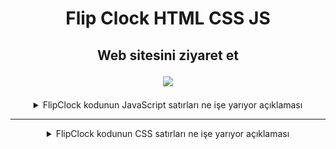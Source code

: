<h1 align="center">Flip Clock HTML CSS JS</h1>


<h2 align="center">Web sitesini ziyaret et
	
<a href="https://mustafakahsofficial.github.io/FlipClock_src_code/"><img src="https://img.icons8.com/?size=100&id=5X9gz4zZu1PV&format=png&color=000000" /></a>

</h2>

<details >
<summary align="center">FlipClock kodunun JavaScript satırları ne işe yarıyor açıklaması</summary>
  
### 1. Plugin Başlangıcı

```jsx
(function($) {
    var pluginName = 'flipclock';
```

- **Anlamı:** Bu satırda, anonim bir fonksiyon tanımlanıyor. `$` parametresi jQuery'yi ifade eder. `pluginName` değişkeni `flipclock` ismini tutuyor, yani bu eklentinin adı.

### 2. `methods` Nesnesi

```jsx
var methods = {
```

- **Anlamı:** `methods` nesnesi, flip clock işlevlerini barındıran bir nesne tanımlar. İçinde kullanılacak tüm fonksiyonlar burada toplanır.

### `pad` Fonksiyonu

```jsx
pad: function(n) { return (n < 10) ? '0' + n : n; },
```

- **Anlamı:** Bu fonksiyon, bir sayıyı iki haneli hale getirmek için kullanılır. Örneğin, 5'i '05' olarak döndürür. Zaman göstergelerinde, örneğin dakikada 1 haneli bir sayı olduğu zaman (5) '05' olarak gösterilmesini sağlar.

### `time` Fonksiyonu

```jsx
time: function(date) {
            if (date) {
                var e = new Date(date);
                var b = new Date();
                var d = new Date(e.getTime() - b.getTime());
            } else var d = new Date
```

- **Anlamı:** Bu fonksiyon şu anki zamanı döndürür. Eğer bir `date` parametresi verilirse, bu tarihle şu an arasındaki farkı hesaplar. `e` verilen tarihi temsil eder, `b` ise şu anki zamanı temsil eder. `d` değişkeni ise bu iki tarih arasındaki farkı tutar.

```jsx
var t = methods.pad(date ? d.getFullYear() - 70 : d.getFullYear())
                    + '' + methods.pad(date ? d.getMonth() : d.getMonth() + 1)
                    + '' + methods.pad(date ? d.getDate() - 1 : d.getDate())
                    + '' + methods.pad(d.getHours())
                    + '' + methods.pad(d.getMinutes())
                    + '' + methods.pad(d.getSeconds());
```

- **Anlamı:** Burada tarih, ay, gün, saat, dakika ve saniye değerleri birleştirilip `t` değişkenine atanıyor. `methods.pad()` ile her bir değerin iki haneli olmasına dikkat ediliyor (örneğin 9'u '09' yapıyor).

```jsx
return {
				'Y': {'d2': t.charAt(2), 'd1': t.charAt(3)},
				'M': {'d2': t.charAt(4), 'd1': t.charAt(5)},
				'D': {'d2': t.charAt(6), 'd1': t.charAt(7)},
				'h': {'d2': t.charAt(8), 'd1': t.charAt(9)},
				'm': {'d2': t.charAt(10), 'd1': t.charAt(11)},
				's': {'d2': t.charAt(12), 'd1': t.charAt(13)}
};
```

- **Anlamı:** Bu satırda, `t`'den alınan her iki basamağı birer objeye ayırıyoruz. Örneğin, yılın ikinci ve birinci basamağı `Y`'de, ayın ikinci ve birinci basamağı `M`'de olacak şekilde ayarlanır.

### `play` Fonksiyonu

```jsx
play: function(c) {
            $('body').removeClass('play');
            var a = $('ul' + c + ' section.active');
            if (a.html() == undefined) {
                a = $('ul' + c + ' section').eq(0);
                a.addClass('ready').removeClass('active').next('section').addClass('active').closest('body').addClass('play');
            } else if (a.is(':last-child')) {
                $('ul' + c + ' section').removeClass('ready');
                a.addClass('ready').removeClass('active');
                a = $('ul' + c + ' section').eq(0);
                a.addClass('active').closest('body').addClass('play');
            } else {
                $('ul' + c + ' section').removeClass('ready');
                a.addClass('ready').removeClass('active').next('section').addClass('active').closest('body').addClass('play');
            }
        },
```

- **Anlamı:** Bu fonksiyon, flip animasyonlarını başlatır. Aktif olan sayfa (yani o anki zamanın gösterildiği bölüm) değiştirilir ve bir sonraki bölüme geçilir. `ready` sınıfı ve `active` sınıfı ile bu geçişler yapılır.

### `ul` ve `li` Fonksiyonları

```jsx
ul: function(c, d2, d1) {
            return '<ul class="flip ' + c + '">' + this.li('d2', d2) + this.li('d1', d1) + '</ul>';
        },
        li: function(c, n) {
            return '<li class="' + c + '"><section class="ready"><div class="up">'
                    + '<div class="shadow"></div>'
                    + '<div class="inn"></div></div>' // ve diğer HTML yapısı
```

- **Anlamı:** Bu fonksiyonlar, her bir sayı (saat, dakika, vb.) için HTML elemanlarını oluşturur. `ul` fonksiyonu, `li` elemanlarını içeren bir `ul` öğesi döndürür. Bu öğe, saat, dakika veya diğer zaman birimlerini göstermek için kullanılır.

### 3. `Plugin` Constructor (Eklenti Başlatıcısı)

```jsx
function Plugin(element, options) {
        this.element = element;
        this.options = options;
        this._name = pluginName;
        this.init();
```

- **Anlamı:** Bu fonksiyon, flip clock eklentisini başlatır. Eklenti, `element` parametresini ve `options` (ayarlar) parametresini alır.

### 4. `init` Fonksiyonu

```jsx
init: function() {
            var t, full = false;
            if (!this.options || this.options == 'clock') {
                t = methods.time();
            } else if (this.options == 'date') {
                t = methods.time();
                full = true;
            } else {
                t = methods.time(this.options);
                full = true;
            }
```

- **Anlamı:** Bu fonksiyon, flip clock'u başlatmak için kullanılır. Eğer herhangi bir seçenek verilmemişse, şu anki zamanı gösterir. Eğer 'date' verilirse, tarihi tam formatta gösterir. Diğer seçenekler de bir tarih belirtebilir.

### 5. HTML Yapısı ve Güncellemeler

```jsx
$(this.element).addClass('flipclock')
                    .html((full ? methods.ul('year', t.Y.d2, t.Y.d1)
                    + methods.ul('month', t.M.d2, t.M.d1)
                    + methods.ul('day', t.D.d2, t.D.d1) : '')
                    + methods.ul('hour', t.h.d2, t.h.d1)
                    + methods.ul('minute', t.m.d2, t.m.d1)
                    + methods.ul('second', t.s.d2, t.s.d1));
```

- **Anlamı:** Burada, saat, dakika, saniye (ve varsa yıl, ay, gün) için HTML yapıları oluşturulup sayfaya eklenir.

### 6. `refresh` Fonksiyonu

```jsx
refresh: function() {
            var el = $(this.element);
            var t = this.options && this.options != 'clock' && this.options != 'date' ? methods.time(this.options) : methods.time();

            el.find(".second .d1 .ready .inn").html(t.s.d1);
            methods.play('.second .d1');
            if ((t.s.d1 === '0')) {
                el.find(".second .d2 .ready .inn").html(t.s.d2);
                methods.play('.second .d2');
```

- **Anlamı:** Zaman her saniye yenilendiğinde bu fonksiyon tetiklenir. Güncel saat, dakika, saniye verisi alınır ve ilgili HTML elemanlarına yerleştirilir.

### 7. jQuery Plugin Başlatma

```jsx
$.fn[pluginName] = function(options) {
        return this.each(function() {
            if (!$(this).data('plugin_' + pluginName)) {
                $(this).data('plugin_' + pluginName, new Plugin(this, options));
            }
        });
    };
```

- **Anlamı:** Bu satır, jQuery eklentisini başlatır. Belirli bir HTML öğesine `flipclock` eklentisini uygular. Eğer daha önce bu öğede bu eklenti çalıştırılmamışsa, başlatılır.

### 8. FlipClock'u Çalıştırma

```jsx
$('#container').flipclock('');
```

- **Anlamı:** Bu satırda, `#container` id'li HTML öğesinde flip clock başlatılır.

</details>

---

<details >
<summary align="center">FlipClock kodunun CSS satırları ne işe yarıyor açıklaması</summary>

### 1. `html, body`:

```css
html, body {
    height: 100%;  /* Sayfa yüksekliğini tam olarak 100% yap */
    margin: 0;
    display: flex; /* Flexbox ile hizalama */
    justify-content: center; /* Yatay ortalama */
    align-items: center; /* Dikey ortalama */
    font-family: Arial, sans-serif; /* Saatin daha estetik görünmesi için font */
    background-color: #92140C; /* Arka plan rengi */
}
```

- **height: 100%**: Sayfa ve body'nin yüksekliğini tam ekran yapar.
- **margin: 0**: Sayfa çevresindeki varsayılan boşlukları sıfırlar.
- **display: flex**: Flexbox kullanarak içeriği kolayca hizalar.
- **justify-content: center**: Yatayda ortalamayı sağlar.
- **align-items: center**: Dikeyde ortalamayı sağlar.
- **font-family**: Sayfanın fontunu Arial ve sans-serif olarak ayarlar.
- **background-color**: Sayfanın arka planını kırmızı (#92140C) yapar.

### 2. `#container`:

```css
#container {
    position: absolute;
    top: 50%; /* Sayfanın üstünden %50 aşağıda */
    left: 50%; /* Sayfanın sol tarafından %50 sağda */
    transform: translate(-50%, -50%); /* Elemanı tam ortalayacak şekilde kaydır*/
    display: flex;
    justify-content: center;
    align-items: center;
    background-color: #333;
    border-radius: 10px;
    padding: 20px;
    box-shadow: 0px 0px 20px rgba(0, 0, 0, 0.5);
}
```

- **position: absolute**: Elemanı sayfanın herhangi bir yerinde serbest konumlandırmak için kullanılır.
- **top: 50%, left: 50%**: Sayfanın üst ve sol kısmından %50 uzaklıkta, yani tam ortada olacak şekilde ayarlanır.
- **transform: translate(-50%, -50%)**: `top` ve `left` ile ortalamayı mükemmel şekilde sağlamak için kullanılır.
- **display: flex**: İçeriği fleks kutular içinde hizalar.
- **justify-content: center, align-items: center**: Yatay ve dikey hizalamayı sağlar.
- **background-color: #333**: Konteynerin arka plan rengini koyu gri yapar.
- **border-radius: 10px**: Konteynerin köşelerini yuvarlatır.
- **padding: 20px**: Konteynerin iç kenarlarında boşluk bırakır.
- **box-shadow**: Konteynerin etrafına gölge ekler, böylece daha şık bir görünüm sağlar.

### 3. `#mask`:

```css
#mask {
    position: absolute;
    top: 0;
    left: 0;
    width: 100%;
    height: 100%;
    z-index: 2;
}
```

- **position: absolute**: Elemanı konumlandırır.
- **top: 0, left: 0**: Konteynerin sol üst köşesinde başlar.
- **width: 100%, height: 100%**: Maskenin, ebeveyn elemanın (container) tamamını kaplamasını sağlar.
- **z-index: 2**: Maskenin diğer elemanların önünde olmasını sağlamak için z-index kullanılır.

### 4. `.flipclock` ve `ul.flip` gibi FlipClock stilleri:

```css
.flipclock hr {
    position: absolute;
    left: 0;
    top: 65px;
    width: 100%;
    height: 3px;
    border: 0;
    background: #000;
    z-index: 10;
    opacity: 0;
}
ul.flip {
    position: relative;
    float: left;
    margin: 10px;
    padding: 0;
    width: 180px;
    height: 130px;
    font-size: 120px;
    font-weight: bold;
    line-height: 127px;
}
```

- **.flipclock hr**: Saatin altına eklenen bir yatay çizgi (hr) elemanını stilize eder.
    - **position: absolute**: Konumunu kesin olarak belirler.
    - **top: 65px**: Üstten 65px mesafe ile konumlandırır.
    - **width: 100%**: Yatayda tam genişlikte olmasını sağlar.
    - **background: #000**: Çizgiyi siyah renkte yapar.
    - **opacity: 0**: Görünmez yapar.
- **ul.flip**: Flip saatinin her bir zaman birimini (saat, dakika, saniye) içeren liste stilidir.
    - **position: relative**: Elemanın konumunu referans alarak içindeki öğelerle birlikte ayarlanır.
    - **float: left**: Öğeleri sola hizalar.
    - **margin: 10px, padding: 0**: Elemanın çevresinde boşluk bırakır.
    - **font-size: 120px**: Yazı boyutunu büyük tutar.
    - **font-weight: bold**: Yazı kalın olur.
    - **line-height: 127px**: Satır yüksekliği ayarlanarak düzgün hizalamayı sağlar.

### 5. Flip saatinin kutularının stilleri:

```css
ul.flip li {
    float: left;
    margin: 0;
    padding: 0;
    width: 49%;
    height: 100%;
    perspective: 200px;
    list-style: none;
}
```

- **float: left**: Öğeleri sola hizalar.
- **perspective: 200px**: 3D dönüşüm perspektifi ekler, bu flip saatinin 3D etkisi için kullanılır.
- **list-style: none**: Liste işaretlerini kaldırır.

### 6. `ul.flip li div` ve animasyon stilleri:

```css
ul.flip li div {
    position: absolute;
    left: 0;
    width: 100%;
    height: 49%;
    overflow: hidden;
}
ul.flip li div .shadow {
    display: block;
    position: absolute;
    width: 100%;
    height: 100%;
    z-index: 2;
}
```

- **overflow: hidden**: Öğelerin dışarı taşan kısımlarını gizler, böylece animasyon sırasında kutular düzgün görünür.
- **z-index: 2**: Gölge ve içerik elemanlarının ön planda olmasını sağlar.

### 7. Animasyonlar:

```css
body.play ul section.ready .up {
    z-index: 2;
    animation: flipup 0.5s linear both;
}
@keyframes flipup {
    0% { transform: rotateX(0deg); }
    100% { transform: rotateX(-90deg); }
}
```

- **z-index: 2**: Animasyon sırasında üstte kalmasını sağlar.
- **animation: flipup 0.5s linear both**: Yavaşça yukarı doğru dönüş animasyonu ekler.

Animasyonlar saat elemanları (saat, dakika, saniye) için yukarı ve aşağı dönerken kullanılan "flipup" ve "flipdown" gibi animasyonlardır.

</details>

